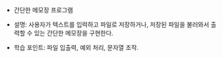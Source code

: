 - 간단한 메모장 프로그램

- 설명: 사용자가 텍스트를 입력하고 파일로 저장하거나, 저장된 파일을 불러와서 출력할 수 있는 간단한 메모장을 구현한다.

- 학습 포인트: 파일 입출력, 예외 처리, 문자열 조작.
